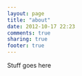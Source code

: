 ```yaml
---
layout: page
title: "about"
date: 2012-10-17 22:23
comments: true
sharing: true
footer: true
---
```

Stuff goes here